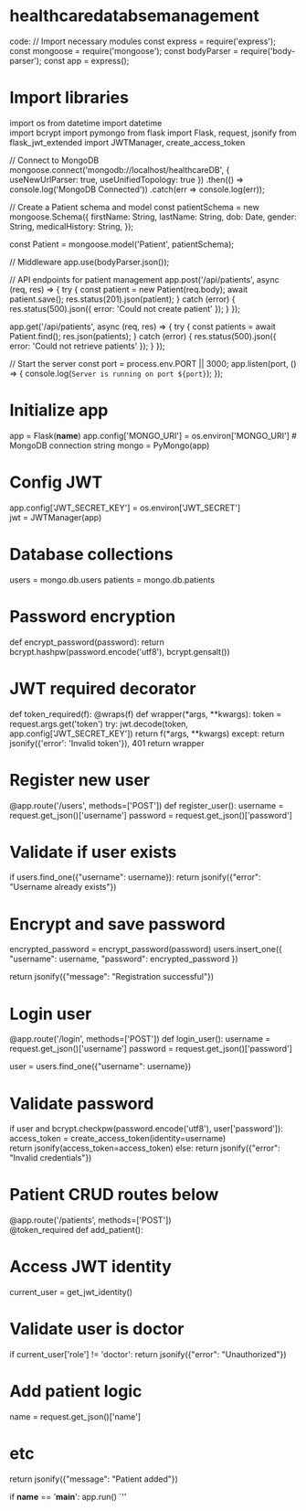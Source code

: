 # healthcaredatabsemanagement
code:
// Import necessary modules
const express = require('express');
const mongoose = require('mongoose');
const bodyParser = require('body-parser');
const app = express();
# Import libraries
import os
from datetime import datetime  
import bcrypt
import pymongo
from flask import Flask, request, jsonify
from flask_jwt_extended import JWTManager, create_access_token

// Connect to MongoDB
mongoose.connect('mongodb://localhost/healthcareDB', { useNewUrlParser: true, useUnifiedTopology: true })
  .then(() => console.log('MongoDB Connected'))
  .catch(err => console.log(err));

// Create a Patient schema and model
const patientSchema = new mongoose.Schema({
  firstName: String,
  lastName: String,
  dob: Date,
  gender: String,
  medicalHistory: String,
});

const Patient = mongoose.model('Patient', patientSchema);

// Middleware
app.use(bodyParser.json());

// API endpoints for patient management
app.post('/api/patients', async (req, res) => {
  try {
    const patient = new Patient(req.body);
    await patient.save();
    res.status(201).json(patient);
  } catch (error) {
    res.status(500).json({ error: 'Could not create patient' });
  }
});

app.get('/api/patients', async (req, res) => {
  try {
    const patients = await Patient.find();
    res.json(patients);
  } catch (error) {
    res.status(500).json({ error: 'Could not retrieve patients' });
  }
});

// Start the server
const port = process.env.PORT || 3000;
app.listen(port, () => {
  console.log(`Server is running on port ${port}`);
});





# Initialize app
app = Flask(__name__)
app.config['MONGO_URI'] = os.environ['MONGO_URI'] # MongoDB connection string
mongo = PyMongo(app)

# Config JWT 
app.config['JWT_SECRET_KEY'] = os.environ['JWT_SECRET']  
jwt = JWTManager(app)

# Database collections
users = mongo.db.users
patients = mongo.db.patients 

# Password encryption
def encrypt_password(password):
   return bcrypt.hashpw(password.encode('utf8'), bcrypt.gensalt())

# JWT required decorator
def token_required(f):
   @wraps(f) 
   def wrapper(*args, **kwargs):
       token = request.args.get('token') 
       try:
           jwt.decode(token, app.config['JWT_SECRET_KEY'])
           return f(*args, **kwargs)
       except:
           return jsonify({'error': 'Invalid token'}), 401
   return wrapper
   
# Register new user
@app.route('/users', methods=['POST'])
def register_user():
   username = request.get_json()['username']
   password = request.get_json()['password']
   
   # Validate if user exists
   if users.find_one({"username": username}):
       return jsonify({"error": "Username already exists"})
       
   # Encrypt and save password
   encrypted_password = encrypt_password(password)
   users.insert_one({
       "username": username,
       "password": encrypted_password 
   })
   
   return jsonify({"message": "Registration successful"})
   
 # Login user   
@app.route('/login', methods=['POST'])
def login_user():
   username = request.get_json()['username']
   password = request.get_json()['password']
   
   user = users.find_one({"username": username})
   
   # Validate password
   if user and bcrypt.checkpw(password.encode('utf8'), user['password']): 
      access_token = create_access_token(identity=username)  
      return jsonify(access_token=access_token)
   else:
      return jsonify({"error": "Invalid credentials"})
      
# Patient CRUD routes below
      
@app.route('/patients', methods=['POST'])  
@token_required
def add_patient():
   # Access JWT identity
   current_user = get_jwt_identity() 
   # Validate user is doctor 
   if current_user['role'] != 'doctor':
      return jsonify({"error": "Unauthorized"})  

   # Add patient logic
   name = request.get_json()['name']
   # etc
   
   return jsonify({"message": "Patient added"})

if __name__ == '__main__':
    app.run() 
`''